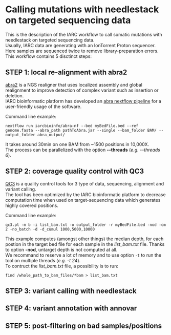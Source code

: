 # Calling mutations with needlestack on targeted sequencing data

This is the description of the IARC workflow to call somatic mutations with needlestack on targeted sequencing data.  
Usually, IARC data are generating with an IonTorrent Proton sequencer.  
Here samples are sequenced twice to remove library-preparation errors.  
This workflow contains 5 disctinct steps:

## STEP 1: local re-alignment with abra2

[abra2](https://github.com/mozack/abra2) is a NGS realigner that uses localized assembly and global realignment to improve detection of complex variant such as insertion or deletion.  
IARC bioinformatic platform has developed an [abra nextflow pipeline](https://github.com/IARCbioinfo/abra-nf) for a user-friendly usage of the software.

Command line example:

```
nextflow run iarcbioinfo/abra-nf --bed myBedFile.bed --ref genome.fasta --abra_path pathToAbra.jar --single --bam_folder BAM/ --output_folder abra_output/
```

It takes around 30min on one BAM from ~1500 positions in 10,000X.  
The process can be parallelized with the option __--threads__ (_e.g. --threads 6_).

## STEP 2: coverage quality control with QC3

[QC3](https://github.com/slzhao/QC3) is a quality control tools for 3 type of data, sequencing, alignment and variant calling.  
The tool has been optimized by the IARC bioinformatic platform to decrease computation time when used on target-sequencing data which generates highly covered positions.  

Command line example:

```
qc3.pl -m b -i list_bam.txt -o output_folder -r myBedFile.bed -nod -cm 2 -no_batch -d -d_cumul 1000,5000,10000
```

This example computes (amongst other things) the median depth, for each postion in the target bed file for each sample in the _list_bam.txt_ file. Thanks to option __-nod__, untarget depth is not computed at all.  
We recommand to reserve a lot of memory and to use option `-t` to run the tool on multiple threads (_e.g. -t 24_).  
To contruct the _list_bam.txt_ file, a possibility is to run:

```
find /whole_path_to_bam_files/*bam > list_bam.txt
```

## STEP 3: variant calling with needlestack

## STEP 4: variant annotation with annovar

## STEP 5: post-filtering on bad samples/positions
